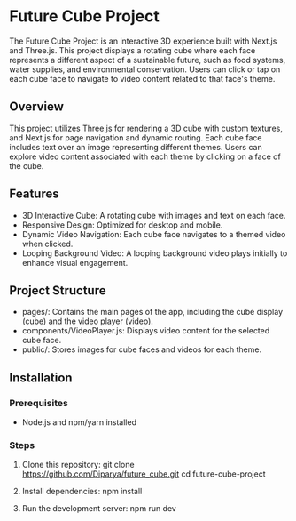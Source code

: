 # Future Cube Project
The Future Cube Project is an interactive 3D experience built with Next.js and Three.js. This project displays a rotating cube where each face represents a different aspect of a sustainable future, such as food systems, water supplies, and environmental conservation. Users can click or tap on each cube face to navigate to video content related to that face's theme.

## Overview
This project utilizes Three.js for rendering a 3D cube with custom textures, and Next.js for page navigation and dynamic routing. Each cube face includes text over an image representing different themes. Users can explore video content associated with each theme by clicking on a face of the cube.

## Features
- 3D Interactive Cube: A rotating cube with images and text on each face.
- Responsive Design: Optimized for desktop and mobile.
- Dynamic Video Navigation: Each cube face navigates to a themed video when clicked.
- Looping Background Video: A looping background video plays initially to enhance visual engagement.

## Project Structure
- pages/: Contains the main pages of the app, including the cube display (cube) and the video player (video).
- components/VideoPlayer.js: Displays video content for the selected cube face.
- public/: Stores images for cube faces and videos for each theme.

## Installation
### Prerequisites
- Node.js and npm/yarn installed

### Steps
1. Clone this repository:
   git clone https://github.com/Diparya/future_cube.git
   cd future-cube-project

2. Install dependencies:
   npm install

3. Run the development server:
   npm run dev


